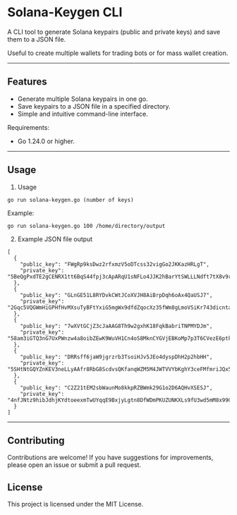 # Solana-Keygen CLI
A CLI tool to generate Solana keypairs (public and private keys) and save them to a JSON file.

Useful to create multiple wallets for trading bots or for mass wallet creation.

---

## Features
- Generate multiple Solana keypairs in one go.
- Save keypairs to a JSON file in a specified directory.
- Simple and intuitive command-line interface.


Requirements:
- Go 1.24.0 or higher.

---

## Usage
1. Usage
```
go run solana-keygen.go (number of keys)
```

Example:
```
go run solana-keygen.go 100 /home/directory/output
```

2. Example JSON file output
```
[
  {
    "public_key": "FWgRp9ksDwz2rfxmzV5oDTcss32vigGo2JKKazHRLgT",
    "private_key": "5BeQgPxdTE2gCENRX1tt6BqS44fpj3cApARqU1sNFLo4JJK2hBarYtSWLLLNdft7tX8v9rypyTQ7o6d87WTVM14o"
  },
  {
    "public_key": "GLnGE51L8RYDvkCWtJCoXVJH8AiBrpDqh6oAx4QaUSJ7",
    "private_key": "2Gqc5VQGWmHiGPHfHvMXsuTyBFtYxiG5mgWx9dfdZqocXz35fWm8gLmoVSiKr743dicntacLBgjEbtZY3JhwSKQ7"
  },
  {
    "public_key": "7wXVtGCjZ3cJaAAG8Th9w2gxhK18FqkBabriTNPMYDJm",
    "private_key": "58am3iGTQ3nG7UxPWnzw4a8oibZEwK9WuVH1Cn4oS8MknCYGVjEBKoMp7p3T6CVezE6ptkMa3F8VdhwM5LkUezy3"
  },
  {
    "public_key": "DRRsff6jaW9jgrzrb3TsoiHJv5JEo4dyspDhH2p2hbHH",
    "private_key": "5SHtNtGQYZnKEV3neLLyAAfr8RbG8ScdvsQKfanqWZM5M4JWTVVYbKghY3ceFMfmriJQx5Ni1frtkyQePqNHSNib"
  },
  {
    "public_key": "C2Z21tEM2sbWaunMo8kkpRZBWmk29G1o2D6AQHvXSESJ",
    "private_key": "4nfJNtz9hibJdhjKYdtoeexmTwUYqqE9BxjyLgtn8DfWDmPKUZUNKXLs9fU3wd5mM8x99CGuqbrwgiaJtdUEPPYz"
  }
]
```

---

## Contributing
Contributions are welcome! If you have suggestions for improvements, please open an issue or submit a pull request.

## License
This project is licensed under the MIT License. 
